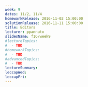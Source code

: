 ```yaml
---
week: 9
dates: 11/2, 11/4
homeworkRelease: 2016-11-02 15:00:00
solutionRelease: 2016-11-11 15:00:00
title: Editors
lecturer: ppannuto
slidesName: f16/week9
#lectureTopics:
#  - TBD
#homeworkTopics:
#  - TBD
#advancedTopics:
#  - TBD
lectureSummary:
leccapWed:
leccapFri:
---
```


